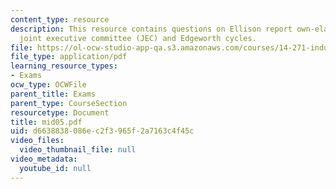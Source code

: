 ```yaml
---
content_type: resource
description: This resource contains questions on Ellison report own-elasticities,
  joint executive committee (JEC) and Edgeworth cycles.
file: https://ol-ocw-studio-app-qa.s3.amazonaws.com/courses/14-271-industrial-organization-i-fall-2005/d6638838086ec2f3965f2a7163c4f45c_mid05.pdf
file_type: application/pdf
learning_resource_types:
- Exams
ocw_type: OCWFile
parent_title: Exams
parent_type: CourseSection
resourcetype: Document
title: mid05.pdf
uid: d6638838-086e-c2f3-965f-2a7163c4f45c
video_files:
  video_thumbnail_file: null
video_metadata:
  youtube_id: null
---
```


